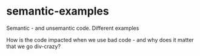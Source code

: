 # semantic-examples
Semantic - and unsemantic code. Different examples

How is the code impacted when we use bad code - and why does it matter that we go div-crazy?
